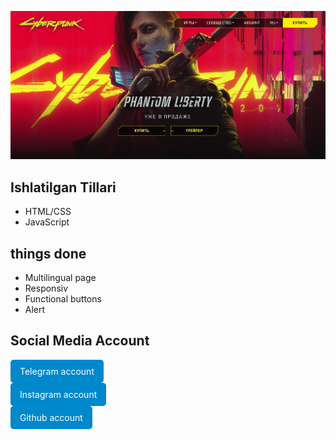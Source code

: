 <a href="https://66f9fa561e32dd9dd9292e9c--zingy-scone-ec5e8d.netlify.app/">
  
  ![alt](./svg/photo_5463201274301375453_w.jpg)

</a>

## Ishlatilgan Tillari
- HTML/CSS
- JavaScript

## things done

- Multilingual page
- Responsiv
- Functional buttons
- Alert

## Social Media Account

<a href="https://t.me/shakxzodbek" style="display: inline-flex; align-items: center; background-color: #0088cc; color: white; padding: 10px 15px; text-decoration: none; border-radius: 5px;">
    Telegram account
</a>
</br>
<a href="https://instagram.com/shakxzodbee" style="display: inline-flex; align-items: center; background-color: #0088cc; color: white; padding: 10px 15px; text-decoration: none; border-radius: 5px;">
    Instagram account
</a>
</br>
<a href="https://github.com/Shakxzodbee" style="display: inline-flex; align-items: center; background-color: #0088cc; color: white; padding: 10px 15px; text-decoration: none; border-radius: 5px;">
    Github account
</a>
